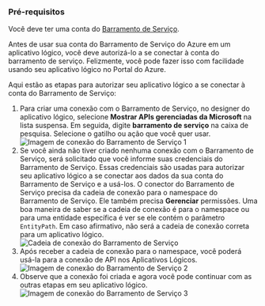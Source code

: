 ### <a name="prerequisites"></a>Pré-requisitos
Você deve ter uma conta do [Barramento de Serviço](https://azure.microsoft.com/services/service-bus/).  

Antes de usar sua conta do Barramento de Serviço do Azure em um aplicativo lógico, você deve autorizá-lo a se conectar à conta do barramento de serviço. Felizmente, você pode fazer isso com facilidade usando seu aplicativo lógico no Portal do Azure.  

Aqui estão as etapas para autorizar seu aplicativo lógico a se conectar à conta do Barramento de Serviço:  

1. Para criar uma conexão com o Barramento de Serviço, no designer do aplicativo lógico, selecione **Mostrar APIs gerenciadas da Microsoft** na lista suspensa. Em seguida, digite **barramento de serviço** na caixa de pesquisa. Selecione o gatilho ou ação que você quer usar.  
    ![Imagem de conexão do Barramento de Serviço 1](./media/connectors-create-api-servicebus/servicebus-1.png)  
2. Se você ainda não tiver criado nenhuma conexão com o Barramento de Serviço, será solicitado que você informe suas credenciais do Barramento de Serviço. Essas credenciais são usadas para autorizar seu aplicativo lógico a se conectar aos dados da sua conta do Barramento de Serviço e a usá-los. O conector do Barramento de Serviço precisa da cadeia de conexão para o namespace do Barramento de Serviço. Ele também precisa **Gerenciar** permissões. Uma boa maneira de saber se a cadeia de conexão é para o namespace ou para uma entidade específica é ver se ele contém o parâmetro `EntityPath`. Em caso afirmativo, não será a cadeia de conexão correta para um aplicativo lógico.  
    ![Cadeia de conexão do Barramento de Serviço](./media/connectors-create-api-servicebus/connectionstring.png)
3. Após receber a cadeia de conexão para o namespace, você poderá usá-la para a conexão de API nos Aplicativos Lógicos.  
    ![Imagem de conexão do Barramento de Serviço 2](./media/connectors-create-api-servicebus/servicebus-2.png)  
4. Observe que a conexão foi criada e agora você pode continuar com as outras etapas em seu aplicativo lógico.  
    ![Imagem de conexão do Barramento de Serviço 3](./media/connectors-create-api-servicebus/servicebus-3.png)   

